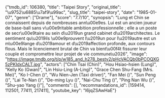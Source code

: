 {"tmdb_id": 106380, "title": "Taipei Story", "original_title": "\u9752\u6885\u7af9\u99ac", "slug_title": "taipei-story", "date": "1985-01-07", "genre": ["Drame"], "score": "7.7/10", "synopsis": "Lung et Chin se connaissent depuis de nombreuses ann\u00e9es. Lui est un ancien joueur de base-ball sans v\u00e9ritable ambition professionnelle ; elle a un poste de secr\u00e9taire au sein d\u2019un grand cabinet d\u2019architectes. Le sentiment qu\u2019ils \u00e9prouvent l\u2019un pour l\u2019autre est un m\u00e9lange d\u2019amour et d\u2019affection profonde, aux contours flous. Mais le licenciement brutal de Chin va bient\u00f4t fissurer leur couple et compromettre leur projet de vie commune\u2026", "image": "https://image.tmdb.org/t/p/w185_and_h278_bestv2/pHcVACQb0bPCOQXG5zPKIdxCALT.jpg", "actors": ["Chin Tsai (Chin)", "Hou Hsiao-hsien (Lung)", "Kelly Ko (Gwan)", "Lin Hsiu-Ling (A-Ling)", "Grace Chen Shu-Fang (Mrs. Mei)", "Ko I-Chen ()", "Wu Nien-Jen (Taxi driver)", "Fan Mei ()", "Sun Peng ()", "Lai Te-Nan ()", "De-ming Lyu ()", "Nai-Chu Ting ()", "Ping Nan Wu ()", "Shu-yao Yang ()"], "comments": [], "recommandations_id": [159414, 112501, 77411, 217411], "youtube_key": "l6jqZSAwHaE"}